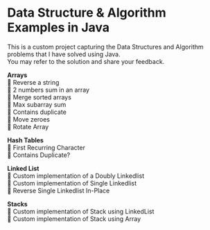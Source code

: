 # Data Structure & Algorithm Examples in Java
This is a custom project capturing the Data Structures and Algorithm problems that I have solved using Java. <br>
You may refer to the solution and share your feedback.

<b>Arrays</b><br>
    🍕 Reverse a string <br>
    🍔 2 numbers sum in an array <br>
    🍟 Merge sorted arrays <br>
    🌭 Max subarray sum <br>
    🍿 Contains duplicate <br>
    🥓 Move zeroes <br>
    🍳 Rotate Array<br>

<b>Hash Tables</b><br>
    🧇 First Recurring Character <br>
    🥞 Contains Duplicate? <br>
  
<b>Linked List</b> <br>
    🧈 Custom implementation of a Doubly Linkedlist <br>
    🍞 Custom implementation of Single Linkedlist <br> 
    🥐 Reverse Single Linkedlist In-Place
  
<b>Stacks</b> <br>
    🥨 Custom implementation of Stack using LinkedList <br>
    🥯 Custom implementation of Stack using Array <br>
